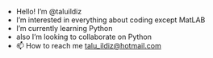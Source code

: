 - Hello! I’m @taluildiz
- I’m interested in everything about coding except MatLAB
- I’m currently learning Python
- also I’m looking to collaborate on Python
- 📫 How to reach me talu_ildiz@hotmail.com

